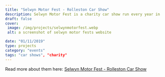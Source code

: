 ```yaml
---
title: "Selwyn Motor Fest - Rolleston Car Show"
description: Selwyn Motor Fest is a charity car show run every year in the Selwyn town of Rolleston. Bringing nearly 1000 cars in and residents from all over Christchurch, this show has been a great source of donations for local charities. 
draft: false
cover: 
 image: /img/projects/selwynmotorfest.webp
 alt: a screenshot of selwyn motor fests website

date: "01/11/2019"
type: projects
category: "events"
tags: "car shows", "charity"
---
```


Read more about them here: <a href="http://www.selwynmotorfest.nz">Selwyn Motor Fest - Rolleston Car Show</a>